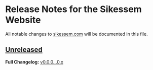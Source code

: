 # Release Notes for the Sikessem Website

All notable changes to [sikessem.com](https://github.com/sikessem/sikessem.com) will be documented in this file.

## [Unreleased](https://github.com/sikessem/sikessem.com/compare/0.x...HEAD)

**Full Changelog:** [v0.0.0...0.x](https://github.com/sikessem/sikessem.com/compare/v0.0.0...0.x)
